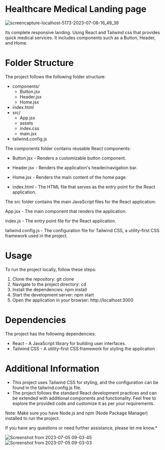 
# Healthcare Medical Landing page
![screencapture-localhost-5173-2023-07-08-16_49_39](https://github.com/AfaqAafi/HealthcareLandingpage/assets/107768535/9277c6c7-ad83-469e-8416-4f65d0e49cf3)


Its complete responsive landing. Using React and Tailwind css
that provides quick medical services. It includes components such as a Button, Header, and Home. 

# Folder Structure
The project follows the following folder structure:
- components/
  - Button.jsx
  - Header.jsx
  - Home.jsx
- index.html
- src/
  - App.jsx
  - assets
  - index.css
  - main.jsx
- tailwind.config.js


 The components folder contains reusable React components:

- Button.jsx - Renders a customizable button component.

- Header.jsx - Renders the application's header/navigation bar.

- Home.jsx - Renders the main content of the home page.

- index.html - The HTML file that serves as the entry point for the React application.

The src folder contains the main JavaScript files for the React application:

App.jsx - The main component that renders the application.

index.js - The entry point file for the React application.

tailwind.config.js - The configuration file for Tailwind CSS, a utility-first CSS framework used in the project.

# Usage
To run the project locally, follow these steps:

1. Clone the repository: git clone <repository-url>
2. Navigate to the project directory: cd <project-directory>
3. Install the dependencies: npm install
4. Start the development server: npm start
5. Open the application in your browser: http://localhost:3000

# Dependencies
The project has the following dependencies:

 - React - A JavaScript library for building user interfaces.
 - Tailwind CSS - A utility-first CSS framework for styling the application


 # Additional Information

- This project uses Tailwind CSS for styling, and the configuration can be found in the tailwind.config.js file.
- The project follows the standard React development practices and can be extended with additional components and functionality.
Feel free to explore the provided code and customize it as per your requirements.

Note: Make sure you have Node.js and npm (Node Package Manager) installed to run the project.

If you have any questions or need further assistance, please let me know.*


![Screenshot from 2023-07-05 09-03-45](https://github.com/AfaqAafi/HealthcareLandingpage/assets/107768535/5b918e90-3632-4ae3-958c-f6227a0bbc37)
![Screenshot from 2023-07-05 09-03-03](https://github.com/AfaqAafi/HealthcareLandingpage/assets/107768535/f2f92491-1ed0-42e0-977e-53871f3e7ca8)


